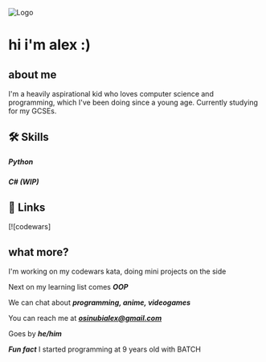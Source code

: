 
![Logo](https://camo.githubusercontent.com/abce3566044253c8761400d8537568f8d3c6aa4835b2b52b3a50630377181d70/68747470733a2f2f692e696d6775722e636f6d2f6c6b65714d71732e676966)


# hi i'm alex :)


## about me
I'm a heavily aspirational kid who loves computer science and programming, which I've been doing since a young age. Currently studying for my GCSEs.


## 🛠 Skills
##### Python
##### C# (WIP)


## 🔗 Links
[![codewars]


## what more?
I'm working on my codewars kata, doing mini projects on the side 

Next on my learning list comes ***OOP***

We can chat about ***programming, anime, videogames***

You can reach me at ***osinubialex@gmail.com***

Goes by ***he/him***

***Fun fact*** I started programming at 9 years old with BATCH

